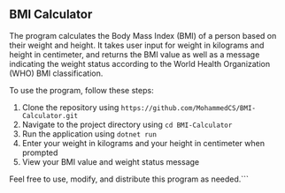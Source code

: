 ## BMI Calculator

The program calculates the Body Mass Index (BMI) of a person based on their weight and height. It takes user input for weight in kilograms and height in centimeter, and returns the BMI value as well as a message indicating the weight status according to the World Health Organization (WHO) BMI classification.

To use the program, follow these steps:
1. Clone the repository using `https://github.com/MohammedCS/BMI-Calculator.git`
2. Navigate to the project directory using `cd BMI-Calculator`
3. Run the application using `dotnet run`
4. Enter your weight in kilograms and your height in centimeter when prompted
5. View your BMI value and weight status message

Feel free to use, modify, and distribute this program as needed.```